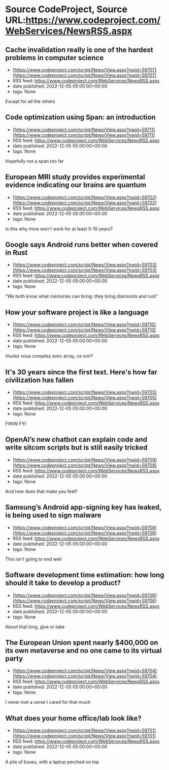 # Source CodeProject, Source URL:https://www.codeproject.com/WebServices/NewsRSS.aspx

## Cache invalidation really is one of the hardest problems in computer science
 - [https://www.codeproject.com/script/News/View.aspx?nwid=59707](https://www.codeproject.com/script/News/View.aspx?nwid=59707)
 - RSS feed: https://www.codeproject.com/WebServices/NewsRSS.aspx
 - date published: 2022-12-05 05:00:00+00:00
 - tags: None

Except for all the others

## Code optimization using Span: an introduction
 - [https://www.codeproject.com/script/News/View.aspx?nwid=59711](https://www.codeproject.com/script/News/View.aspx?nwid=59711)
 - RSS feed: https://www.codeproject.com/WebServices/NewsRSS.aspx
 - date published: 2022-12-05 05:00:00+00:00
 - tags: None

Hopefully not a span too far

## European MRI study provides experimental evidence indicating our brains are quantum
 - [https://www.codeproject.com/script/News/View.aspx?nwid=59702](https://www.codeproject.com/script/News/View.aspx?nwid=59702)
 - RSS feed: https://www.codeproject.com/WebServices/NewsRSS.aspx
 - date published: 2022-12-05 05:00:00+00:00
 - tags: None

Is this why mine won't work for at least 5-10 years?

## Google says Android runs better when covered in Rust
 - [https://www.codeproject.com/script/News/View.aspx?nwid=59703](https://www.codeproject.com/script/News/View.aspx?nwid=59703)
 - RSS feed: https://www.codeproject.com/WebServices/NewsRSS.aspx
 - date published: 2022-12-05 05:00:00+00:00
 - tags: None

"We both know what memories can bring: they bring diamonds and rust"

## How your software project is like a language
 - [https://www.codeproject.com/script/News/View.aspx?nwid=59710](https://www.codeproject.com/script/News/View.aspx?nwid=59710)
 - RSS feed: https://www.codeproject.com/WebServices/NewsRSS.aspx
 - date published: 2022-12-05 05:00:00+00:00
 - tags: None

Voulez vous compilez avec array, ce soir?

## It's 30 years since the first text. Here's how far civilization has fallen
 - [https://www.codeproject.com/script/News/View.aspx?nwid=59705](https://www.codeproject.com/script/News/View.aspx?nwid=59705)
 - RSS feed: https://www.codeproject.com/WebServices/NewsRSS.aspx
 - date published: 2022-12-05 05:00:00+00:00
 - tags: None

FWIW FYI

## OpenAI’s new chatbot can explain code and write sitcom scripts but is still easily tricked
 - [https://www.codeproject.com/script/News/View.aspx?nwid=59709](https://www.codeproject.com/script/News/View.aspx?nwid=59709)
 - RSS feed: https://www.codeproject.com/WebServices/NewsRSS.aspx
 - date published: 2022-12-05 05:00:00+00:00
 - tags: None

And how does that make you feel?

## Samsung’s Android app-signing key has leaked, is being used to sign malware
 - [https://www.codeproject.com/script/News/View.aspx?nwid=59708](https://www.codeproject.com/script/News/View.aspx?nwid=59708)
 - RSS feed: https://www.codeproject.com/WebServices/NewsRSS.aspx
 - date published: 2022-12-05 05:00:00+00:00
 - tags: None

This isn't going to end well

## Software development time estimation: how long should it take to develop a product?
 - [https://www.codeproject.com/script/News/View.aspx?nwid=59706](https://www.codeproject.com/script/News/View.aspx?nwid=59706)
 - RSS feed: https://www.codeproject.com/WebServices/NewsRSS.aspx
 - date published: 2022-12-05 05:00:00+00:00
 - tags: None

About that long, give or take

## The European Union spent nearly $400,000 on its own metaverse and no one came to its virtual party
 - [https://www.codeproject.com/script/News/View.aspx?nwid=59704](https://www.codeproject.com/script/News/View.aspx?nwid=59704)
 - RSS feed: https://www.codeproject.com/WebServices/NewsRSS.aspx
 - date published: 2022-12-05 05:00:00+00:00
 - tags: None

I never met a verse I cared for that much

## What does your home office/lab look like?
 - [https://www.codeproject.com/script/News/View.aspx?nwid=59701](https://www.codeproject.com/script/News/View.aspx?nwid=59701)
 - RSS feed: https://www.codeproject.com/WebServices/NewsRSS.aspx
 - date published: 2022-12-05 05:00:00+00:00
 - tags: None

A pile of boxes, with a laptop perched on top

